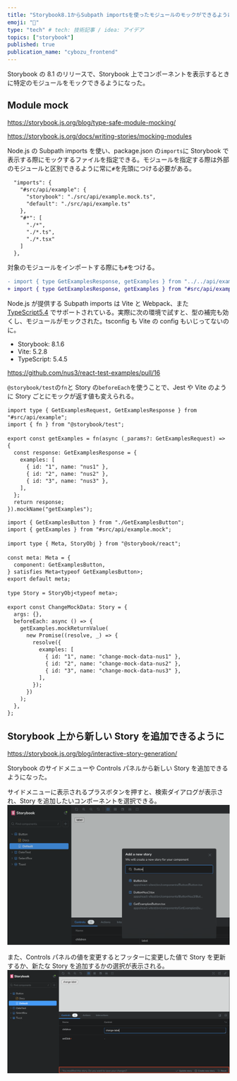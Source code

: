 ```yaml
---
title: "Storybook8.1からSubpath importsを使ったモジュールのモックができるように"
emoji: "📓"
type: "tech" # tech: 技術記事 / idea: アイデア
topics: ["storybook"]
published: true
publication_name: "cybozu_frontend"
---
```


Storybook の 8.1 のリリースで、Storybook 上でコンポーネントを表示するときに特定のモジュールをモックできるようになった。

## Module mock

https://storybook.js.org/blog/type-safe-module-mocking/

https://storybook.js.org/docs/writing-stories/mocking-modules

Node.js の Subpath imports を使い、package.json の`imports`に Storybook で表示する際にモックするファイルを指定できる。モジュールを指定する際は外部のモジュールと区別できるように常に`#`を先頭につける必要がある。

```json: package.json
  "imports": {
    "#src/api/example": {
      "storybook": "./src/api/example.mock.ts",
      "default": "./src/api/example.ts"
    },
    "#*": [
      "./*",
      "./*.ts",
      "./*.tsx"
    ]
  },
```

対象のモジュールをインポートする際にも`#`をつける。

```diff tsx: GetExamplesButton.tsx
- import { type GetExamplesResponse, getExamples } from "../../api/example";
+ import { type GetExamplesResponse, getExamples } from "#src/api/example";
```

Node.js が提供する Subpath imports は Vite と Webpack、また [TypeScript5.4](https://devblogs.microsoft.com/typescript/announcing-typescript-5-4/?ref=storybookblog.ghost.io#auto-import-support-for-subpath-imports) でサポートされている。実際に次の環境で試すと、型の補完も効くし、モジュールがモックされた。tsconfig も Vite の config もいじってないのに。

- Storybook: 8.1.6
- Vite: 5.2.8
- TypeScript: 5.4.5

https://github.com/nus3/react-test-examples/pull/16

`@storybook/test`の`fn`と Story の`beforeEach`を使うことで、Jest や Vite のように Story ごとにモックが返す値も変えられる。

```ts: src/api/example.mock.ts
import type { GetExamplesRequest, GetExamplesResponse } from "#src/api/example";
import { fn } from "@storybook/test";

export const getExamples = fn(async (_params?: GetExamplesRequest) => {
  const response: GetExamplesResponse = {
    examples: [
      { id: "1", name: "nus1" },
      { id: "2", name: "nus2" },
      { id: "3", name: "nus3" },
    ],
  };
  return response;
}).mockName("getExamples");
```

```tsx: GetExamplesButton.stories.tsx
import { GetExamplesButton } from "./GetExamplesButton";
import { getExamples } from "#src/api/example.mock";

import type { Meta, StoryObj } from "@storybook/react";

const meta: Meta = {
  component: GetExamplesButton,
} satisfies Meta<typeof GetExamplesButton>;
export default meta;

type Story = StoryObj<typeof meta>;

export const ChangeMockData: Story = {
  args: {},
  beforeEach: async () => {
    getExamples.mockReturnValue(
      new Promise((resolve, _) => {
        resolve({
          examples: [
            { id: "1", name: "change-mock-data-nus1" },
            { id: "2", name: "change-mock-data-nus2" },
            { id: "3", name: "change-mock-data-nus3" },
          ],
        });
      })
    );
  },
};
```

## Storybook 上から新しい Story を追加できるように

https://storybook.js.org/blog/interactive-story-generation/

Storybook のサイドメニューや Controls パネルから新しい Story を追加できるようになった。

サイドメニューに表示されるプラスボタンを押すと、検索ダイアログが表示され、Story を追加したいコンポーネントを選択できる。
![サイドメニューから新しいStoryを追加](/images/storybook-module-mock/interactive-story1.png)

また、Controls パネルの値を変更するとフッターに変更した値で Story を更新するか、新たな Story を追加するかの選択が表示される。
![Controlsでの値の変更から新しいStoryを追加](/images/storybook-module-mock/interactive-story2.png)
